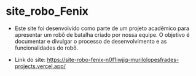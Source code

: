 ﻿# site_robo_Fenix

- Este site foi desenvolvido como parte de um projeto acadêmico para apresentar um robô de batalha criado por nossa equipe. O objetivo é documentar e divulgar o processo de desenvolvimento e as funcionalidades do robô.

- Link do site: https://site-robo-fenix-n0f1iwjjg-murilolopesfrades-projects.vercel.app/
